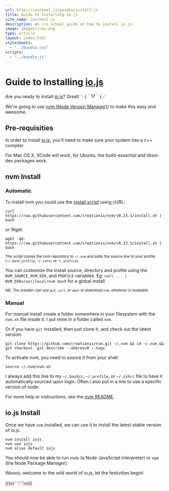 ```yaml
---
url: http://ioschool.is/guides/install-js
title: Guide to Installing io.js
site_name: ioschool.is
description: An i/o school guide on how to install io.js.
image: images/icon.png
type: article
layout: index.html
stylesheets:
  - "../bundle.css"
scripts:
  - "../bundle.js"
---
```


# Guide to Installing [io.js](https://iojs.org)

Are you ready to install [io.js](https://iojs.org)? Great! ＼(＾▽＾)／

We're going to use [nvm (Node Version Manager)](https://github.com/creationix/nvm)) to make this easy and awesome.

## Pre-requisities

In order to install [io.js](https://iojs.org), you'll need to make sure your system has a c++ compiler.

For Mac OS X, XCode will work, for Ubuntu, the build-essential and libssl-dev packages work.

## nvm Install

### Automatic

To install nvm you could use the [install script][2] using cURL:

    curl https://raw.githubusercontent.com/creationix/nvm/v0.23.3/install.sh | bash

or Wget:

    wget -qO- https://raw.githubusercontent.com/creationix/nvm/v0.23.3/install.sh | bash

<sub>The script clones the nvm repository to `~/.nvm` and adds the source line to your profile (`~/.bash_profile`, `~/.zshrc` or `~/.profile`).</sub>

You can customize the install source, directory and profile using the `NVM_SOURCE`, `NVM_DIR`, and `PROFILE` variables.
Eg: `curl ... | NVM_DIR=/usr/local/nvm bash` for a global install.

<sub>*NB. The installer can use `git`, `curl`, or `wget` to download `nvm`, whatever is available.*</sub>

### Manual

For manual install create a folder somewhere in your filesystem with the `nvm.sh` file inside it. I put mine in a folder called `nvm`.

Or if you have `git` installed, then just clone it, and check out the latest version:

    git clone https://github.com/creationix/nvm.git ~/.nvm && cd ~/.nvm && git checkout `git describe --abbrev=0 --tags`

To activate nvm, you need to source it from your shell:

    source ~/.nvm/nvm.sh

I always add this line to my `~/.bashrc`, `~/.profile`, or `~/.zshrc` file to have it automatically sourced upon login.
Often I also put in a line to use a specific version of node.

For more help or instructions, see the [nvm README](https://github.com/creationix/nvm/blob/master/README.markdown).

## io.js Install

Once we have `nvm` installed, we can use it to install the latest stable version of io.js.

```
nvm install iojs
nvm use iojs
nvm alias default iojs
```

You should now be able to run `node` (a Node JavaScript interpreter) or `npm` (the Node Package Manager).

Woooo, welcome to the wild world of io.js, let the festivities begin!

(((o(*ﾟ▽ﾟ*)o)))

[1]: https://github.com/creationix/nvm.git
[2]: https://github.com/creationix/nvm/blob/v0.23.3/install.sh
